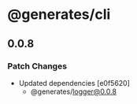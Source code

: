 # @generates/cli

## 0.0.8
### Patch Changes

- Updated dependencies [e0f5620]
  - @generates/logger@0.0.8
